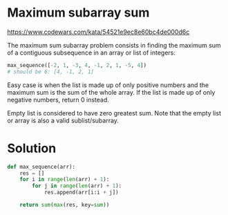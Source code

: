 # Maximum subarray sum

https://www.codewars.com/kata/54521e9ec8e60bc4de000d6c

The maximum sum subarray problem consists in finding the maximum sum of a contiguous subsequence in an array or list of
integers:

```python
max_sequence([-2, 1, -3, 4, -1, 2, 1, -5, 4])
# should be 6: [4, -1, 2, 1]
```

Easy case is when the list is made up of only positive numbers and the maximum sum is the sum of the whole array. If the
list is made up of only negative numbers, return 0 instead.

Empty list is considered to have zero greatest sum. Note that the empty list or array is also a valid sublist/subarray.

# Solution

```python
def max_sequence(arr):
    res = []
    for i in range(len(arr) + 1):
        for j in range(len(arr) + 1):
            res.append(arr[i:i + j])

    return sum(max(res, key=sum))
```